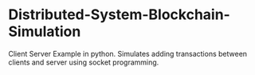 # Distributed-System-Blockchain-Simulation
Client Server Example in python.
Simulates adding transactions between clients and server using socket programming.

